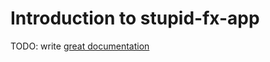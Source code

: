# Introduction to stupid-fx-app

TODO: write [great documentation](http://jacobian.org/writing/great-documentation/what-to-write/)
